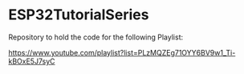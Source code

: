 # ESP32TutorialSeries

Repository to hold the code for the following Playlist:

https://www.youtube.com/playlist?list=PLzMQZEg71OYY6BV9w1_Ti-kBOxE5J7syC
